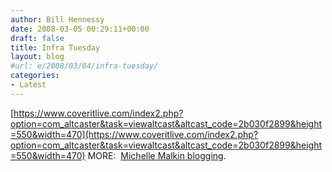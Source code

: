 ```yaml
---
author: Bill Hennessy
date: 2008-03-05 00:29:11+00:00
draft: false
title: Infra Tuesday
layout: blog
#url: e/2008/03/04/infra-tuesday/
categories:
- Latest
---
```


[https://www.coveritlive.com/index2.php?option=com_altcaster&task=viewaltcast&altcast_code=2b030f2899&height=550&width=470](https://www.coveritlive.com/index2.php?option=com_altcaster&task=viewaltcast&altcast_code=2b030f2899&height=550&width=470)
MORE:  [Michelle Malkin blogging](https://michellemalkin.com/2008/03/04/alamo-tuesday-showdown-will-hillary-finally-get-a-gold-medal/).
